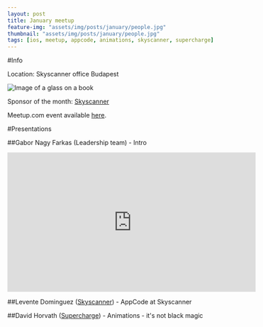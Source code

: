 ```yaml
---
layout: post
title: January meetup
feature-img: "assets/img/posts/january/people.jpg"
thumbnail: "assets/img/posts/january/people.jpg"
tags: [ios, meetup, appcode, animations, skyscanner, supercharge]
---
```


#Info

Location: Skyscanner office Budapest

![Image of a glass on a book](https://officesnapshots.com/wp-content/uploads/2015/12/skyscanner-office-design-1-700x464.jpg)

Sponsor of the month: [Skyscanner](https://www.skyscanner.net/jobs/offices/budapest/)

Meetup.com event available [here](https://www.meetup.com/NSBudapest/events/245939002/).

#Presentations

##Gabor Nagy Farkas (Leadership team) - Intro

<iframe width="560" height="315" src="https://www.youtube-nocookie.com/embed/vO9_mUo0Ai0" frameborder="0" allow="autoplay; encrypted-media" allowfullscreen></iframe>

##Levente Dominguez ([Skyscanner](https://www.skyscanner.net)) - AppCode at Skyscanner

##David Horvath ([Supercharge](https://www.supercharge.io)) - Animations - it's not black magic